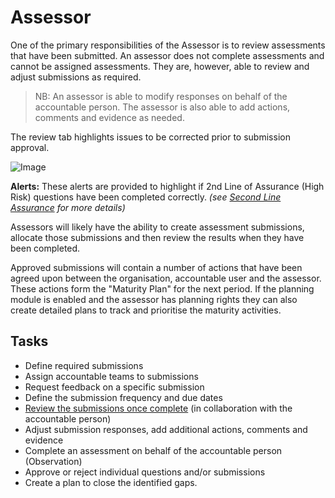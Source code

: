 # Assessor 
One of the primary responsibilities of the Assessor is to review assessments that have been submitted. An assessor does not complete assessments and cannot be assigned assessments. They are, however, able to review and adjust submissions as required.

> NB: An assessor is able to modify responses on behalf of the accountable person. The assessor is also able to add actions, comments and evidence as needed.

The review tab highlights issues to be corrected prior to submission approval.

![Image](/assets/screenshots/persons/assessorReviewOverview.png)

**Alerts:** These alerts are provided to highlight if 2nd Line of Assurance (High Risk) questions have been completed correctly. _(see [Second Line Assurance](/concepts/second-line-assurance.html) for more details)_

Assessors will likely have the ability to create assessment submissions, allocate those submissions and then review the results when they have been completed.

Approved submissions will contain a number of actions that have been agreed upon between the organisation, accountable user and the assessor. These actions form the "Maturity Plan" for the next period. If the planning module is enabled and the assessor has planning rights they can also create detailed plans to track and prioritise the maturity activities.

## Tasks
- Define required submissions
- Assign accountable teams to submissions
- Request feedback on a specific submission
- Define the submission frequency and due dates
- [Review the submissions once complete](/jobs/assessor-review.html) (in collaboration with the accountable person)
- Adjust submission responses, add additional actions, comments and evidence
- Complete an assessment on behalf of the accountable person (Observation)
- Approve or reject individual questions and/or submissions
- Create a plan to close the identified gaps.